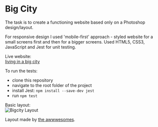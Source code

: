# Big City

The task is to create a functioning website based only on a Photoshop design/layout.

For responsive design I used 'mobile-first' approach - styled website for a small screens first and then for a bigger screens.
Used HTML5, CSS3, JavaScript and Jest for unit testing.

Live website: </br>
[living in a big city](https://plkujaw.github.io/bigcity/)

To run the tests:
- clone this repository
- navigate to the root folder of the project
- install Jest: `npm install --save-dev jest`
- run `npm test`

Basic layout: </br>
![Bigcity Layout](/layout.png)



Layout made by [the awwwesomes](https://theawwwesomes.org/).

